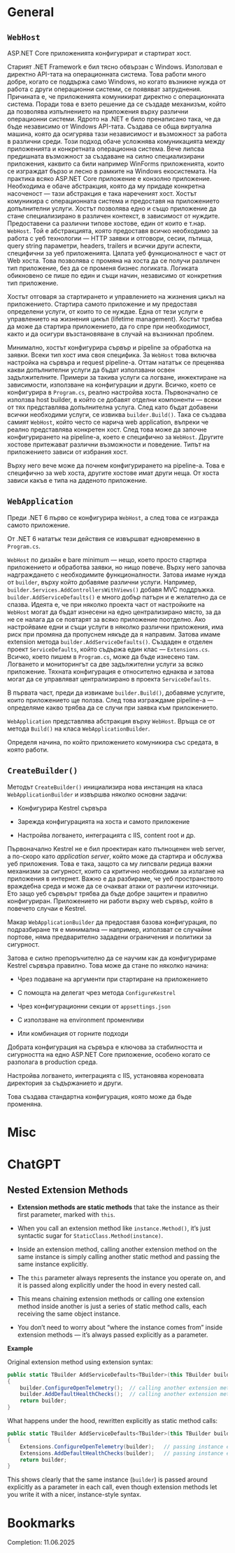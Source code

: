 # General
## `WebHost`
ASP.NET Core приложенията конфигурират и стартират хост.

Старият .NET Framework е бил тясно обвързан с Windows. Използвал е директно API-тата на операционната система. Това работи много добре, когато се поддържа само Windows, но когато възникне нужда от работа с други операционни системи, се появяват затруднения. Причината е, че приложенията комуникират директно с операционната система.
Поради това е взето решение да се създаде механизъм, който да позволява изпълнението на приложения върху различни операционни системи. Ядрото на .NET е било пренаписано така, че да бъде независимo от Windows API-тата. Създава се обща виртуална машина, която да осигурява тази независимост и възможност за работа в различни среди.
Този подход обаче усложнява комуникацията между приложенията и конкретната операционна система. Вече липсва предишната възможност за създаване на силно специализирани приложения, каквито са били например WinForms приложенията, които се изграждат бързо и лесно в рамките на Windows екосистемата.
На практика всяко ASP.NET Core приложение е конзолно приложение. Необходима е обаче абстракция, която да му придаде конкретна насоченост — тази абстракция е така нареченият хост. Хостът комуникира с операционната система и предоставя на приложението допълнителни услуги.
Хостът позволява едно и също приложение да стане специализирано в различен контекст, в зависимост от нуждите. Предоставени са различни типове хостове, един от които е т.нар. `WebHost`. Той е абстракцията, която предоставя всичко необходимо за работа с уеб технологии — HTTP заявки и отговори, сесии, пътища, query string параметри, headers, trailers и всички други аспекти, специфични за уеб приложенията.
Цялата уеб функционалност е част от Web хоста. Това позволява с промяна на хоста да се получи различен тип приложение, без да се променя бизнес логиката. Логиката обикновено се пише по един и същи начин, независимо от конкретния тип приложение.

Хостът отговаря за стартирането и управлението на жизнения цикъл на приложението. Стартира самото приложение и му предоставя определени услуги, от които то се нуждае. Една от тези услуги е управлението на жизнения цикъл (lifetime management).
Хостът трябва да може да стартира приложението, да го спре при необходимост, както и да осигури възстановяване в случай на възникнал проблем.

Минимално, хостът конфигурира сървър и pipeline за обработка на заявки.
Всеки тип хост има своя специфика. За `WebHost` това включва настройка на сървъра и request pipeline-а.
Оттам нататък се преценява какви допълнителни услуги да бъдат използвани освен задължителните. Примери за такива услуги са логване, инжектиране на зависимости, използване на конфигурации и други.
Всичко, което се конфигурира в `Program.cs`, реално настройва хоста.
Първоначално се използва host builder, в който се добавят отделни компоненти — всеки от тях представлява допълнителна услуга.
След като бъдат добавени всички необходими услуги, се извиква `builder.Build()`. Така се създава самият `WebHost`, който често се нарича web application, въпреки че реално представлява конкретен хост.
След това може да започне конфигурирането на pipeline-а, което е специфично за `WebHost`. Другите хостове притежават различни възможности и поведение.
Типът на приложението зависи от избрания хост.

Върху него вече може да почнем конфигурирането на pipeline-a. Това е специфично за web хоста, другите хостове имат други неща. От хоста зависи какъв е типа на даденото приложение.
## `WebApplication`
Преди .NET 6 първо се конфигурира `WebHost`, а след това се изгражда самото приложение.

От .NET 6 нататък тези действия се извършват едновременно в `Program.cs`.

`WebHost` по дизайн е bare minimum — нещо, което просто стартира приложението и обработва заявки, но нищо повече. Върху него започва надграждането с необходимите функционалности. Затова имаме нужда от `builder`, върху който добавяме различни услуги.
Например, `builder.Services.AddControllersWithViews()` добавя MVC поддръжка.
`builder.AddServiceDefaults()` е много добър патърн и е желателно да се спазва. Идеята е, че при няколко проекта част от настройките на `WebHost` могат да бъдат изнесени на едно централизирано място, за да не се налага да се повтарят за всяко приложение поотделно. Ако настройваме едни и същи услуги в няколко различни приложения, има риск при промяна да пропуснем някъде да я направим. Затова имаме extension метода `builder.AddServiceDefaults()`. Създаден е отделен проект `ServiceDefaults`, който съдържа един клас — `Extensions.cs`. Всичко, което пишем в `Program.cs`, може да бъде изнесено там.
Логването и мониторингът са две задължителни услуги за всяко приложение. Тяхната конфигурация е относително еднаква и затова могат да се управляват централизирано в проекта `ServiceDefaults`.

В първата част, преди да извикаме `builder.Build()`, добавяме услугите, които приложението ще ползва.
След това изграждаме pipeline-а — определяме какво трябва да се случи при заявка към приложението.

`WebApplication` представлява абстракция върху `WebHost`. Връща се от метода `Build()` на класа `WebApplicationBuilder`.

Определя начина, по който приложението комуникира със средата, в която работи.
## `CreateBuilder()`
Методът `CreateBuilder()` инициализира нова инстанция на класа `WebApplicationBuilder` и извършва няколко основни задачи:

- Конфигурира Kestrel сървъра
    
- Зарежда конфигурацията на хоста и самото приложение
    
- Настройва логването, интеграцията с IIS, content root и др.

Първоначално Kestrel не е бил проектиран като пълноценен web server, а по-скоро като _application server_, който може да стартира и обслужва уеб приложения. Това е така, защото са му липсвали редица важни механизми за сигурност, които са критично необходими за излагане на приложения в интернет.
Важно е да разбираме, че уеб пространството враждебна среда и може да се очакват атаки от различни източници. Ето защо уеб сървърът трябва да бъде добре защитен и правилно конфигуриран. Приложението ни работи върху web сървър, който в повечето случаи е Kestrel.

Макар `WebApplicationBuilder` да предоставя базова конфигурация, по подразбиране тя е минимална — например, използват се случайни портове, няма предварително зададени ограничения и политики за сигурност.

Затова е силно препоръчително да се научим как да конфигурираме Kestrel сървъра правилно. Това може да стане по няколко начина:

- Чрез подаване на аргументи при стартиране на приложението
    
- С помощта на делегат чрез метода `ConfigureKestrel`
    
- Чрез конфигурационни секции от `appsettings.json`
    
- С използване на environment променливи
    
- Или комбинация от горните подходи

Добрата конфигурация на сървъра е ключова за стабилността и сигурността на едно ASP.NET Core приложение, особено когато се разполага в production среда.

Настройва логването, интеграцията с IIS, установява кореновата директория за съдържанието и други.

Това създава стандартна конфигурация, която може да бъде променяна.
# Misc
# ChatGPT
## Nested Extension Methods

- **Extension methods are static methods** that take the instance as their first parameter, marked with `this`.
    
- When you call an extension method like `instance.Method()`, it’s just syntactic sugar for `StaticClass.Method(instance)`.
    
- Inside an extension method, calling another extension method on the same instance is simply calling another static method and passing the same instance explicitly.
    
- The `this` parameter always represents the instance you operate on, and it is passed along explicitly under the hood in every nested call.
    
- This means chaining extension methods or calling one extension method inside another is just a series of static method calls, each receiving the same object instance.
    
- You don’t need to worry about “where the instance comes from” inside extension methods — it’s always passed explicitly as a parameter.

**Example**

Original extension method using extension syntax:

```csharp
public static TBuilder AddServiceDefaults<TBuilder>(this TBuilder builder)
{
    builder.ConfigureOpenTelemetry();  // calling another extension method
    builder.AddDefaultHealthChecks();  // calling another extension method
    return builder;
}
```

What happens under the hood, rewritten explicitly as static method calls:

```csharp
public static TBuilder AddServiceDefaults<TBuilder>(this TBuilder builder)
{
    Extensions.ConfigureOpenTelemetry(builder);   // passing instance explicitly
    Extensions.AddDefaultHealthChecks(builder);   // passing instance explicitly
    return builder;
}
```

This shows clearly that the same instance (`builder`) is passed around explicitly as a parameter in each call, even though extension methods let you write it with a nicer, instance-style syntax.
# Bookmarks
Completion: 11.06.2025